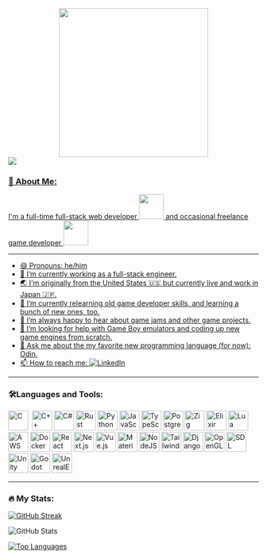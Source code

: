 <div id="header" align="center">
    <img src="https://i.giphy.com/media/v1.Y2lkPTc5MGI3NjExY3FtNHcxMXdhaGQyc3VzZGMzNG1lMmI3dnFlZmt3b282d2lkN2l4eiZlcD12MV9pbnRlcm5hbF9naWZfYnlfaWQmY3Q9Zw/QDjpIL6oNCVZ4qzGs7/giphy.gif" width="300">
</div>

<div id="badges">
    <a href="https://www.linkedin.com/in/taylor-mckinney-bb638398">
        <img src="https://img.shields.io/badge/LinkedIn-blue?logo=linkedin&logoColor=white"
    </a>
</div>

<img src="https://komarev.com/ghpvc/?username=taylormck&style=flat-square&color=blue" alt=""/>

### 🌸 About Me:

I'm a full-time full-stack web developer <img src="https://i.giphy.com/media/v1.Y2lkPTc5MGI3NjExeW9kcDBzbnRvNWc1eDZmMjZod3k5NnhmZW9reXBwb2Q0YmppcnY1dCZlcD12MV9pbnRlcm5hbF9naWZfYnlfaWQmY3Q9cw/MY0RxkIuFuJUUfPcLv/giphy.gif" width="50"> and occasional freelance game developer <img src="https://i.giphy.com/media/v1.Y2lkPTc5MGI3NjExcmxsbWlrY3p6aWkzaHIxaHE5YXUwYm52d3d2dWxheTB6M3IxN2NlbyZlcD12MV9pbnRlcm5hbF9naWZfYnlfaWQmY3Q9cw/qlOj8G3VjWvV0qdnj4/giphy.gif" width="50">

---

- 😄 Pronouns: he/him
- 🔭 I’m currently working as a full-stack engineer.
- 🌏 I'm originally from the United States :us: but currently live and work in Japan :jp:.
- 🌱 I’m currently relearning old game developer skills, and learning a bunch of new ones, too.
- 👯 I’m always happy to hear about game jams and other game projects.
- 🤔 I’m looking for help with Game Boy emulators and coding up new game engines from scratch.
- 💬 Ask me about the my favorite new programming language (for now): Odin.
- 📫 How to reach me: [![LinkedIn](https://img.shields.io/badge/LinkedIn-blue?logo=linkedin&logoColor=white)](https://www.linkedin.com/in/taylor-mckinney-bb638398)
---

### 🛠️Languages and Tools:

<div>
    <img src="https://cdn.jsdelivr.net/gh/devicons/devicon@latest/icons/c/c-original.svg" title="C" alt="C" width="40" height="40" />&nbsp;
    <img src="https://cdn.jsdelivr.net/gh/devicons/devicon@latest/icons/cplusplus/cplusplus-original.svg" title="C++" alt="C++" width="40" height="40" />
    <img src="https://cdn.jsdelivr.net/gh/devicons/devicon@latest/icons/csharp/csharp-original.svg" title="C#" alt="C#" width="40" height="40" />
    <img src="https://cdn.jsdelivr.net/gh/devicons/devicon@latest/icons/rust/rust-original.svg" title="Rust" alt="Rust" width="40" height="40" />
    <img src="https://cdn.jsdelivr.net/gh/devicons/devicon@latest/icons/python/python-original.svg" title="Python" alt="Python" width="40" height="40" />
    <img src="https://cdn.jsdelivr.net/gh/devicons/devicon@latest/icons/javascript/javascript-original.svg" title="JavaScript" alt="JavaScript" width="40" height="40" />
    <img src="https://cdn.jsdelivr.net/gh/devicons/devicon@latest/icons/typescript/typescript-original.svg" title="TypeScript" alt="TypeScript" width="40" height="40" />
    <img src="https://cdn.jsdelivr.net/gh/devicons/devicon@latest/icons/postgresql/postgresql-original.svg" title="PostgreSQL" alt="PostgreSQL" width="40" height="40" />
    <img src="https://cdn.jsdelivr.net/gh/devicons/devicon@latest/icons/zig/zig-original.svg" title="Zig" alt="Zig" width="40" height="40" />
    <img src="https://cdn.jsdelivr.net/gh/devicons/devicon@latest/icons/elixir/elixir-original.svg" title="Elixir" alt="Elixir" width="40" height="40" />
    <img src="https://cdn.jsdelivr.net/gh/devicons/devicon@latest/icons/lua/lua-original.svg" title="Lua" alt="Lua" width="40" height="40" />
    <img src="https://cdn.jsdelivr.net/gh/devicons/devicon@latest/icons/amazonwebservices/amazonwebservices-original-wordmark.svg" title="AWS" alt="AWS" width="40" height="40" />
    <img src="https://cdn.jsdelivr.net/gh/devicons/devicon@latest/icons/docker/docker-original.svg" title="Docker" alt="Docker" width="40" height="40" />
    <img src="https://cdn.jsdelivr.net/gh/devicons/devicon@latest/icons/react/react-original.svg" title="React" alt="React" width="40" height="40" />
    <img src="https://cdn.jsdelivr.net/gh/devicons/devicon@latest/icons/nextjs/nextjs-original.svg" title="Next.js" alt="Next.js" width="40" height="40" />
    <img src="https://cdn.jsdelivr.net/gh/devicons/devicon@latest/icons/vuejs/vuejs-original.svg" title="Vue.js" alt="Vue.js" width="40" height="40" />
    <img src="https://cdn.jsdelivr.net/gh/devicons/devicon@latest/icons/materialui/materialui-original.svg" title="MaterialUI" alt="MaterialUI" width="40" height="40" />
    <img src="https://cdn.jsdelivr.net/gh/devicons/devicon@latest/icons/nodejs/nodejs-original.svg" title="NodeJS" alt="NodeJS" width="40" height="40" />
    <img src="https://cdn.jsdelivr.net/gh/devicons/devicon@latest/icons/tailwindcss/tailwindcss-original-wordmark.svg" title="Tailwind" alt="Tailwind" width="40" height="40" />
    <img src="https://cdn.jsdelivr.net/gh/devicons/devicon@latest/icons/django/django-plain.svg" title="Django" alt="Django" width="40" height="40" />
    <img src="https://cdn.jsdelivr.net/gh/devicons/devicon@latest/icons/opengl/opengl-original.svg" title="OpenGL" alt="OpenGL" width="40" height="40" />
    <img src="https://cdn.jsdelivr.net/gh/devicons/devicon@latest/icons/sdl/sdl-original.svg" title="SDL" alt="SDL" width="40" height="40" />
    <img src="https://cdn.jsdelivr.net/gh/devicons/devicon@latest/icons/unity/unity-original.svg" title="Unity" alt="Unity" width="40" height="40" />
    <img src="https://cdn.jsdelivr.net/gh/devicons/devicon@latest/icons/godot/godot-original.svg" title="Godot" alt="Godot" width="40" height="40" />
    <img src="https://cdn.jsdelivr.net/gh/devicons/devicon@latest/icons/unrealengine/unrealengine-original.svg" title="UnrealEngine" alt="UnrealEngine" width="40" height="40" />
</div>

---

### :fire: My Stats:

[![GitHub Streak](https://github-readme-streak-stats.herokuapp.com?user=taylormck&theme=catppuccin-mocha&exclude_days=Sun%2CSat)](https://git.io/streak-stats)

![GitHub Stats](https://github-readme-stats.vercel.app/api?username=taylormck&icons=true&theme=catppuccin_mocha)

[![Top Languages](https://github-readme-stats.vercel.app/api/top-langs/?username=taylormck&theme=catppuccin_mocha&layout=donut)](https://github.com/anuraghazra/github-readme-stats)
